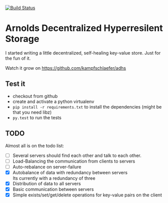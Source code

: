 [![Build Status](https://travis-ci.org/kampfschlaefer/adhs.svg?branch=master)](https://travis-ci.org/kampfschlaefer/adhs)

# Arnolds Decentralized Hyperresilent Storage

I started writing a little decentralized, self-healing key-value store. Just for the fun of it.

Watch it grow on https://github.com/kampfschlaefer/adhs

## Test it

- checkout from github
- create and activate a python virtualenv
- `pip install -r requirements.txt` to install the dependencies (might be that you need libz)
- `py.test` to run the tests

## TODO

Almost all is on the todo list:

 - [ ] Several servers should find each other and talk to each other.
 - [ ] Load-Balancing the communication from clients to servers
 - [ ] Auto-rebalance on server-failure
 - [x] Autobalance of data with redundancy between servers<br>
   Its currently with a redundancy of three
 - [x] Distribution of data to all servers
 - [x] Basic communication between servers
 - [x] Simple exists/set/get/delete operations for key-value pairs on the client